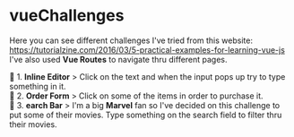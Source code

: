 # vueChallenges

Here you can see different challenges I've tried from this website: https://tutorialzine.com/2016/03/5-practical-examples-for-learning-vue-js
I've also used <b>Vue Routes</b> to navigate thru different pages.

🌊 1. <b>Inline Editor</b> > Click on the text and when the input pops up try to type something in it. <br>
🌊 2. <b>Order Form</b> > Click on some of the items in order to purchase it. <br>
🌊 3. <b>earch Bar</b> > I'm a big <b>Marvel</b> fan so I've decided on this challenge to put some of their movies. Type something on the search field to filter thru their movies.
